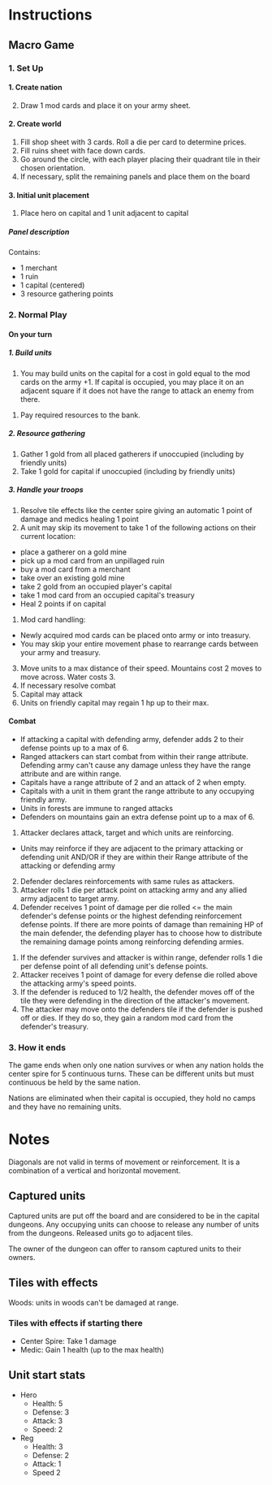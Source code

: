 # Instructions

## Macro Game

### 1. Set Up

#### 1. Create nation

2. Draw 1 mod cards and place it on your army sheet.

#### 2. Create world
<!-- XXX Do I want to use the ocean aisles? -->

1. Fill shop sheet with 3 cards. Roll a die per card to determine prices.
1. Fill ruins sheet with face down cards.
1. Go around the circle, with each player placing their quadrant tile in their chosen orientation.
2. If necessary, split the remaining panels and place them on the board

#### 3. Initial unit placement

1. Place hero on capital and 1 unit adjacent to capital

##### Panel description
Contains:
- 1 merchant
- 1 ruin
- 1 capital (centered)
- 3 resource gathering points
<!-- TODO add photos or drawings to doc of WIP panels -->
<!-- TODO add cursed earth to panels -->

### 2. Normal Play

#### On your turn
<!-- XXX If you hold the center spire you may move one edge of the board inward -->
##### 1. Build units
1. You may build units on the capital for a cost in gold equal to the mod cards on the army +1. If capital is occupied, you may place it on an adjacent square if it does not have the range to attack an enemy from there.
<!-- Better to require open capital in order to make healing a hard decision? -->
1. Pay required resources to the bank.

##### 2. Resource gathering <!-- I'd like to have players need to wait a turn to get resource but without trying to -->
1. Gather 1 gold from all placed gatherers if unoccupied (including by friendly units)
1. Take 1 gold for capital if unoccupied (including by friendly units)
<!-- TODO determine limit on resource gatherers -->

##### 3. Handle your troops

1. Resolve tile effects like the center spire giving an automatic 1 point of damage and medics healing 1 point
1. A unit may skip its movement to take 1 of the following actions on their current location:
  - place a gatherer on a gold mine
  - pick up a mod card from an unpillaged ruin
  - buy a mod card from a merchant
  - take over an existing gold mine
  - take 2 gold from an occupied player's capital
  - take 1 mod card from an occupied capital's treasury
  - Heal 2 points if on capital
1. Mod card handling:
  - Newly acquired mod cards can be placed onto army or into treasury.
  - You may skip your entire movement phase to rearrange cards between your army and treasury.
<!-- Should this have a resource cost? -->
3. Move units to a max distance of their speed. Mountains cost 2 moves to move across. Water costs 3.
  1. If necessary resolve combat
4. Capital may attack
5. Units on friendly capital may regain 1 hp up to their max.
<!-- XXX Does this create a dominant strategy of stacking the high defense units behind attacking units? -->
####  Combat
- If attacking a capital with defending army, defender adds 2 to their defense points up to a max of 6.
- Ranged attackers can start combat from within their range attribute. Defending army can't cause any damage unless they have the range attribute and are within range.
- Capitals have a range attribute of 2 and an attack of 2 when empty.
- Capitals with a unit in them grant the range attribute to any occupying friendly army.
- Units in forests are immune to ranged attacks
- Defenders on mountains gain an extra defense point up to a max of 6.

1. Attacker declares attack, target and which units are reinforcing.
  - Units may reinforce if they are adjacent to the primary attacking or defending unit AND/OR if they are within their Range attribute of the attacking or defending army
2. Defender declares reinforcements with same rules as attackers.
1. Attacker rolls 1 die per attack point on attacking army and any allied army adjacent to target army. <!-- Do I want to instead make exploding 6s a card -->
1. Defender receives 1 point of damage per die rolled <= the main defender's defense points or the highest defending reinforcement defense points. If there are more points of damage than remaining HP of the main defender, the defending player has to choose how to distribute the remaining damage points among reinforcing defending armies.
<!-- XXX or the highest defense points of a reinforcing defending army -->
1. If the defender survives and attacker is within range, defender rolls 1 die per defense point of all defending unit's defense points.
1. Attacker receives 1 point of damage for every defense die rolled above the attacking army's speed points.
1. If the defender is reduced to 1/2 health, the defender moves off of the tile they were defending in the direction of the attacker's movement.
1. The attacker may move onto the defenders tile if the defender is pushed off or dies. If they do so, they gain a random mod card from the defender's treasury.

### 3. How it ends

The game ends when only one nation survives or when any nation holds the center spire for 5 continuous turns. These can be different units but must continuous be held by the same nation.
<!-- XXX Econ victory at 20 gold? -->
Nations are eliminated when their capital is occupied, they hold no camps and they have no remaining units.

# Notes

Diagonals are not valid in terms of movement or reinforcement. It is a combination of a vertical and horizontal movement.

## Captured units

Captured units are put off the board and are considered to be in the capital dungeons. Any occupying units can choose to release any number of units from the dungeons. Released units go to adjacent tiles.

The owner of the dungeon can offer to ransom captured units to their owners.

## Tiles with effects

Woods: units in woods can't be damaged at range.

### Tiles with effects if starting there
- Center Spire:
  Take 1 damage
  <!-- also considering `d6-3` -->
- Medic:
  Gain 1 health (up to the max health)

## Unit start stats

* Hero
  - Health: 5
  - Defense: 3
  - Attack: 3
  - Speed: 2
* Reg
  - Health: 3
  - Defense: 2
  - Attack: 1
  - Speed 2
